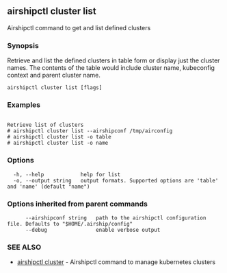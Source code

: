 ## airshipctl cluster list

Airshipctl command to get and list defined clusters

### Synopsis


Retrieve and list the defined clusters in table form or display just the cluster names. The contents of the
table would include cluster name, kubeconfig context and parent cluster name.


```
airshipctl cluster list [flags]
```

### Examples

```

Retrieve list of clusters
# airshipctl cluster list --airshipconf /tmp/airconfig
# airshipctl cluster list -o table
# airshipctl cluster list -o name

```

### Options

```
  -h, --help            help for list
  -o, --output string   output formats. Supported options are 'table' and 'name' (default "name")
```

### Options inherited from parent commands

```
      --airshipconf string   path to the airshipctl configuration file. Defaults to "$HOME/.airship/config"
      --debug                enable verbose output
```

### SEE ALSO

* [airshipctl cluster](airshipctl_cluster.md)	 - Airshipctl command to manage kubernetes clusters

